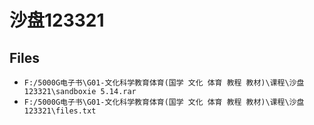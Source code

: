 # 沙盘123321

## Files

- `F:/5000G电子书\G01-文化科学教育体育(国学 文化 体育 教程 教材)\课程\沙盘123321\sandboxie 5.14.rar`
- `F:/5000G电子书\G01-文化科学教育体育(国学 文化 体育 教程 教材)\课程\沙盘123321\files.txt`
